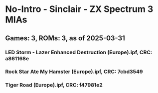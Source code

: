 # No-Intro - Sinclair - ZX Spectrum 3 MIAs
## Games: 3, ROMs: 3, as of 2025-03-31

### LED Storm - Lazer Enhanced Destruction (Europe).ipf, CRC: a861168e
### Rock Star Ate My Hamster (Europe).ipf, CRC: 7cbd3549
### Tiger Road (Europe).ipf, CRC: f47981e2
